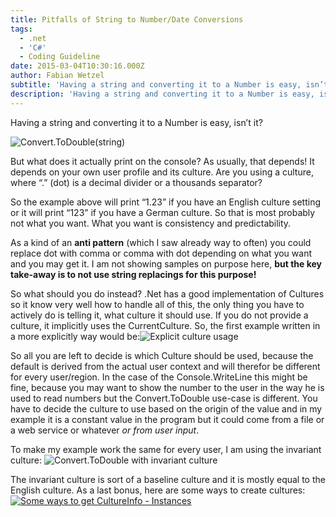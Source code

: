 ```yaml
---
title: Pitfalls of String to Number/Date Conversions
tags:
  - .net
  - 'C#'
  - Coding Guideline
date: 2015-03-04T10:30:16.000Z
author: Fabian Wetzel
subtitle: 'Having a string and converting it to a Number is easy, isn’t it?'
description: 'Having a string and converting it to a Number is easy, isn’t it?'
---
```


Having a string and converting it to a Number is easy, isn’t it?

![Convert.ToDouble(string)](https://az275061.vo.msecnd.net/blogmedia/2015/03/convert_todouble_simple.png "Convert.ToDouble(string)")

But what does it actually print on the console? As usually, that depends! It depends on your own user profile and its culture. Are you using a culture, where “.” (dot) is a decimal divider or a thousands separator?

So the example above will print “1.23” if you have an English culture setting or it will print “123” if you have a German culture. So that is most probably not what you want. What you want is consistency and predictability.

As a kind of an **anti pattern** (which I saw already way to often) you could replace dot with comma or comma with dot depending on what you want and you may get it. I am not showing samples on purpose here, **but the key take-away is to not use string replacings for this purpose!**

So what should you do instead? .Net has a good implementation of Cultures so it know very well how to handle all of this, the only thing you have to actively do is telling it, what culture it should use. If you do not provide a culture, it implicitly uses the CurrentCulture. So, the first example written in a more explicitly way would be:![Explicit culture usage](https://az275061.vo.msecnd.net/blogmedia/2015/03/convert_todouble_explicit.png "Explicit culture usage")

So all you are left to decide is which Culture should be used, because the default is derived from the actual user context and will therefor be different for every user/region. In the case of the Console.WriteLine this might be fine, because you may want to show the number to the user in the way he is used to read numbers but the Convert.ToDouble use-case is different. You have to decide the culture to use based on the origin of the value and in my example it is a constant value in the program but it could come from a file or a web service or whatever _or from user input_.

To make my example work the same for every user, I am using the invariant culture:
![Convert.ToDouble with invariant culture](https://az275061.vo.msecnd.net/blogmedia/2015/03/convert_todouble_invariant_culture.png "Convert.ToDouble with invariant culture")

The invariant culture is sort of a baseline culture and it is mostly equal to the English culture. As a last bonus, here are some ways to create cultures:[![Some ways to get CultureInfo - Instances](https://az275061.vo.msecnd.net/blogmedia/2015/03/some_cultures_thumb.png "Some ways to get CultureInfo - Instances")](https://az275061.vo.msecnd.net/blogmedia/2015/03/some_cultures.png)


